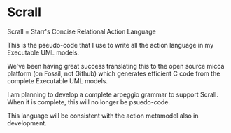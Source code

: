 # Scrall
Scrall = Starr's Concise Relational Action Language

This is the pseudo-code that I use to write all the action language in my Executable UML models.

We've been having great success translating this to the open source micca platform (on Fossil, not Github) which generates efficient C code from the complete Executable UML models.

I am planning to develop a complete arpeggio grammar to support Scrall. When it is complete, this will no longer be psuedo-code.

This language will be consistent with the action metamodel also in development.
